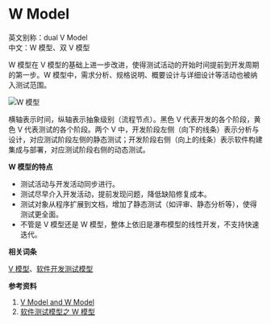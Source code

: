 
# W Model

英文别称：dual V Model  
中文：W 模型、双 V 模型

W 模型在 V 模型的基础上进一步改进，使得测试活动的开始时间提前到开发周期的第一步。W 模型中，需求分析、规格说明、概要设计与详细设计等活动也被纳入测试范围。

![W 模型](https://img.liyunx.com/m1/TOIMG4869e0717113333N.png)

横轴表示时间，纵轴表示抽象级别（流程节点）。黑色 V 代表开发的各个阶段，黄色 V 代表测试的各个阶段。两个 V 中，开发阶段左侧（向下的线条）表示分析与设计，对应测试阶段左侧的静态测试；开发阶段右侧（向上的线条）表示软件构建集成与部署，对应测试阶段右侧的动态测试。

**W 模型的特点**

- 测试活动与开发活动同步进行。
- 测试尽早介入开发活动，提前发现问题，降低缺陷修复成本。
- 测试对象从程序扩展到文档，增加了静态测试（如评审、静态分析等），使得测试更全面。
- 不管是 V 模型还是 W 模型，整体上依旧是瀑布模型的线性开发，不支持快速迭代。

**相关词条**

[V 模型](V/V_Model.md)、[软件开发测试模型](专题/软件开发测试模型.md)

**参考资料**

1. [V Model and W Model](https://www.slideshare.net/asim741/v-model-and-w-model)
2. [软件测试模型之 W 模型](https://zhuanlan.zhihu.com/p/56673435)

